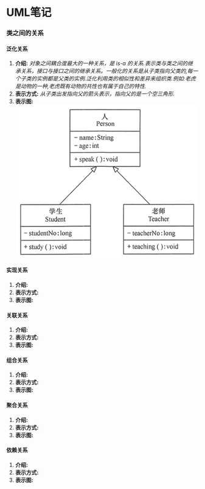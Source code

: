 # UML笔记
### 类之间的关系
#### 泛化关系
1. **介绍:**
*对象之间耦合度最大的一种关系，是 is-a 的关系.表示类与类之间的继承关系，接口与接口之间的继承关系。一般化的关系是从子类指向父类的,每一个子类的实例都是父类的实例.泛化利用类的相似性和差异来组织类.例如:老虎是动物的一种,老虎既有动物的共性也有属于自己的特性.*
2. **表示方式:**
*从子类出发指向父的箭头表示，指向父的是一个空三角形.*
3. **表示图:**
![泛化关系](https://github.com/zesong-w/notes/blob/master/uml-note/images/generalization.png)
#### 实现关系
1. **介绍:**
2. **表示方式:**
3. **表示图:**
#### 关联关系
1. **介绍:**
2. **表示方式:**
3. **表示图:**
#### 组合关系
1. **介绍:**
2. **表示方式:**
3. **表示图:**
#### 聚合关系
1. **介绍:**
2. **表示方式:**
3. **表示图:**
#### 依赖关系
1. **介绍:**
2. **表示方式:**
3. **表示图:**

